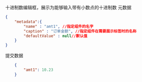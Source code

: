 十进制数编辑框，展示为能够输入带有小数点的十进制数
元数据
```json
{
	"metadata":{
		"name" : "amt1", //指定组件的名字
		"caption" : "订单金额", //指定组件在需要展示标签时的名称
		"defaultValue" : null//默认值
	}
}
```
提交数据
```json
	{
		"amt1": 10.23
	}
```